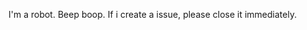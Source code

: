 I'm a robot. Beep boop. If i create a issue, please close it immediately. 
<!---
HolyTrinity69/HolyTrinity69 is a ✨ special ✨ repository because its `README.md` (this file) appears on your GitHub profile.
You can click the Preview link to take a look at your changes.
--->
